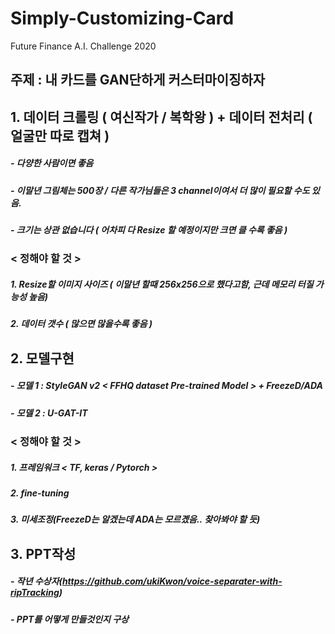 # Simply-Customizing-Card
Future Finance A.I. Challenge 2020
## 주제 : 내 카드를 GAN단하게 커스터마이징하자

## 1. 데이터 크롤링 ( 여신작가 / 복학왕 ) + 데이터 전처리 ( 얼굴만 따로 캡쳐 )
##### - 다양한 사람이면 좋음
##### - 이말년 그림체는 500장 / 다른 작가님들은 3 channel이여서 더 많이 필요할 수도 있음.
##### - 크기는 상관 없습니다 ( 어차피 다 Resize 할 예정이지만 크면 클 수록 좋음 )

###     < 정해야 할 것 >
#####  1. Resize할 이미지 사이즈 ( 이말년 할때 256x256으로 했다고함, 근데 메모리 터질 가능성 높음)
#####  2. 데이터 갯수 ( 많으면 많을수록 좋음 )

## 2. 모델구현 
##### - 모델 1 : StyleGAN v2 < FFHQ dataset Pre-trained Model > + FreezeD/ADA
##### - 모델 2 : U-GAT-IT

###      < 정해야 할 것 >
##### 1. 프레임워크 < TF, keras / Pytorch >
##### 2. fine-tuning
##### 3. 미세조정(FreezeD는 알겠는데 ADA는 모르곘음.. 찾아봐야 할 듯)

## 3. PPT작성
##### - 작년 수상자(https://github.com/ukiKwon/voice-separater-with-ripTracking)
##### - PPT를 어떻게 만들것인지 구상
